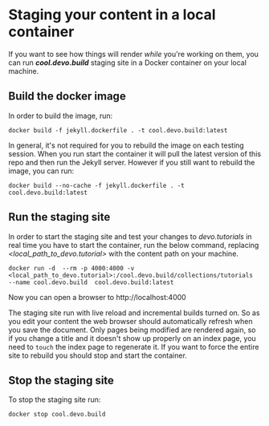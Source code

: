 # Staging your content in a local container

If you want to see how things will render _while_ you're working on them, you can run ___cool.devo.build___ staging site in a Docker container on your local machine.

## Build the docker image

In order to build the image, run:

```shell
docker build -f jekyll.dockerfile . -t cool.devo.build:latest
```

In general, it's not required for you to rebuild the image on each testing session. When you run start the container it will pull the latest version of this repo and then run the Jekyll server.
However if you still want to rebuild the image, you can run:

```shell
docker build --no-cache -f jekyll.dockerfile . -t cool.devo.build:latest 
```

## Run the staging site

In order to start the staging site and test your changes to _devo.tutorials_  in real time you have to start the container, run the below command, replacing _<local_path_to_devo.tutorial>_  with the content path on your machine.

```shell
docker run -d  --rm -p 4000:4000 -v <local_path_to_devo.tutorial>:/cool.devo.build/collections/tutorials  --name cool.devo.build  cool.devo.build:latest
```

Now you can open a browser to http://localhost:4000

The staging site run with live reload and incremental builds turned on. So as you edit your content the web browser should automatically refresh when you save the document. Only pages being modified are rendered again, so if you change a title and it doesn't show up properly on an index page, you need to `touch` the index page to regenerate it.
If you want to force the entire site to rebuild you should stop and start the container.

## Stop the staging site

To stop the staging site run:

```shell
docker stop cool.devo.build
```
